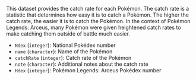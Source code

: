 This dataset provides the catch rate for each Pokémon. The catch rate is a
statistic that determines how easy it is to catch a Pokémon. The higher the
catch rate, the easier it is to catch the Pokémon. In the context of Pokémon Legends: Arceus,
many Pokémon were given heightened catch rates to make catching them outside of battle much easier.
- `Ndex` (`integer`): National Pokédex number
- `name` (`character`): Name of the Pokémon
- `catchRate` (`integer`): Catch rate of the Pokémon
- `note` (`character`): Additional notes about the catch rate
- `Hdex` (`integer`): Pokémon Legends: Arceus Pokédex number
